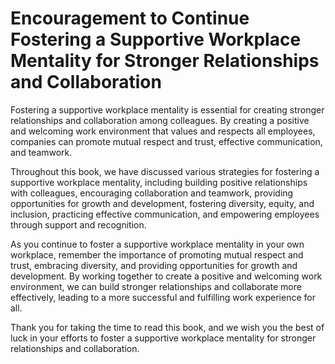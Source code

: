 Encouragement to Continue Fostering a Supportive Workplace Mentality for Stronger Relationships and Collaboration
=============================================================================================================================

Fostering a supportive workplace mentality is essential for creating stronger relationships and collaboration among colleagues. By creating a positive and welcoming work environment that values and respects all employees, companies can promote mutual respect and trust, effective communication, and teamwork.

Throughout this book, we have discussed various strategies for fostering a supportive workplace mentality, including building positive relationships with colleagues, encouraging collaboration and teamwork, providing opportunities for growth and development, fostering diversity, equity, and inclusion, practicing effective communication, and empowering employees through support and recognition.

As you continue to foster a supportive workplace mentality in your own workplace, remember the importance of promoting mutual respect and trust, embracing diversity, and providing opportunities for growth and development. By working together to create a positive and welcoming work environment, we can build stronger relationships and collaborate more effectively, leading to a more successful and fulfilling work experience for all.

Thank you for taking the time to read this book, and we wish you the best of luck in your efforts to foster a supportive workplace mentality for stronger relationships and collaboration.
